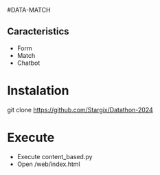 #DATA-MATCH
## Caracteristics
- Form
- Match
- Chatbot

# Instalation
git clone https://github.com/Stargix/Datathon-2024

# Execute
- Execute content_based.py
- Open /web/index.html


